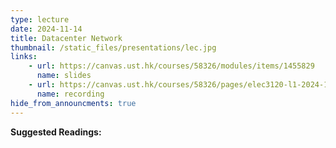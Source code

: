 ```yaml
---
type: lecture
date: 2024-11-14
title: Datacenter Network
thumbnail: /static_files/presentations/lec.jpg
links: 
    - url: https://canvas.ust.hk/courses/58326/modules/items/1455829
      name: slides
    - url: https://canvas.ust.hk/courses/58326/pages/elec3120-l1-2024-11-14-15-00
      name: recording  
hide_from_announcments: true
---
```

**Suggested Readings:**

